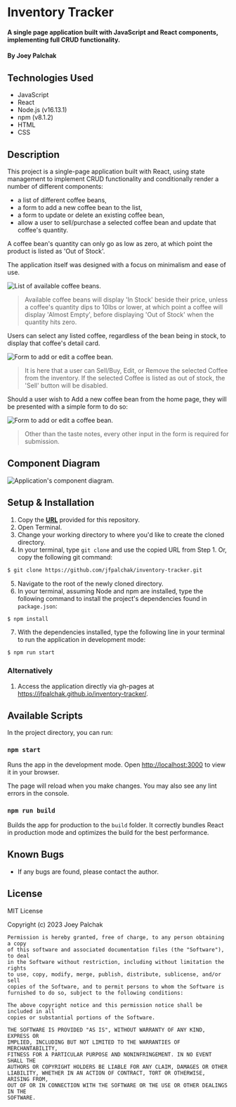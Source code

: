 # <coffee /> Inventory Tracker

#### A single page application built with JavaScript and React components, implementing full CRUD functionality.

#### By Joey Palchak

## Technologies Used

- JavaScript
- React
- Node.js (v16.13.1)
- npm (v8.1.2)
- HTML
- CSS

## Description

This project is a single-page application built with React, using state management to implement CRUD functionality and conditionally render a number of different components: 
* a list of different coffee beans, 
* a form to add a new coffee bean to the list, 
* a form to update or delete an existing coffee bean, 
* allow a user to sell/purchase a selected coffee bean and update that coffee's quantity.

A coffee bean's quantity can only go as low as zero, at which point the product is listed as 'Out of Stock'.

The application itself was designed with a focus on minimalism and ease of use.

<img src="https://github.com/jfpalchak/inventory-tracker/blob/main/src/img/bean-list.png" alt="List of available coffee beans." />

> Available coffee beans will display 'In Stock' beside their price, unless a coffee's quantity dips to 10lbs or lower, at which point a coffee will display 'Almost Empty', before displaying 'Out of Stock' when the quantity hits zero.

Users can select any listed coffee, regardless of the bean being in stock, to display that coffee's detail card. 

<img src="https://github.com/jfpalchak/inventory-tracker/blob/main/src/img/bean-detail-v2.png" alt="Form to add or edit a coffee bean." />

> It is here that a user can Sell/Buy, Edit, or Remove the selected Coffee from the inventory. If the selected Coffee is listed as out of stock, the 'Sell' button will be disabled.

Should a user wish to Add a new coffee bean from the home page, they will be presented with a simple form to do so:

<img src="https://github.com/jfpalchak/inventory-tracker/blob/main/src/img/bean-form-v2.png" alt="Form to add or edit a coffee bean." />

> Other than the taste notes, every other input in the form is required for submission. 


## Component Diagram

<img src="https://github.com/jfpalchak/inventory-tracker/blob/main/src/img/inventory-diagram.drawio.png" alt="Application's component diagram." />


## Setup & Installation

1. Copy the **[URL](https://github.com/jfpalchak/inventory-tracker.git)** provided for this repository.
2. Open Terminal.
3. Change your working directory to where you'd like to create the cloned directory.
4. In your terminal, type `git clone` and use the copied URL from Step 1. Or, copy the following git command:
   
```bash
$ git clone https://github.com/jfpalchak/inventory-tracker.git
```

5. Navigate to the root of the newly cloned directory.
6. In your terminal, assuming Node and npm are installed, type the following command to install the project's dependencies found in `package.json`:
   
```bash
$ npm install
```

7. With the dependencies installed, type the following line in your terminal to run the application in development mode:
   
```bash
$ npm run start
```
### Alternatively

1. Access the application directly via gh-pages at https://jfpalchak.github.io/inventory-tracker/.


## Available Scripts

In the project directory, you can run:

### `npm start`

Runs the app in the development mode.
Open [http://localhost:3000](http://localhost:3000) to view it in your browser.

The page will reload when you make changes.
You may also see any lint errors in the console.

### `npm run build`

Builds the app for production to the `build` folder.
It correctly bundles React in production mode and optimizes the build for the best performance.

## Known Bugs

* If any bugs are found, please contact the author.

## License

MIT License

Copyright (c) 2023 Joey Palchak

```
Permission is hereby granted, free of charge, to any person obtaining a copy
of this software and associated documentation files (the "Software"), to deal
in the Software without restriction, including without limitation the rights
to use, copy, modify, merge, publish, distribute, sublicense, and/or sell
copies of the Software, and to permit persons to whom the Software is
furnished to do so, subject to the following conditions:

The above copyright notice and this permission notice shall be included in all
copies or substantial portions of the Software.

THE SOFTWARE IS PROVIDED "AS IS", WITHOUT WARRANTY OF ANY KIND, EXPRESS OR
IMPLIED, INCLUDING BUT NOT LIMITED TO THE WARRANTIES OF MERCHANTABILITY,
FITNESS FOR A PARTICULAR PURPOSE AND NONINFRINGEMENT. IN NO EVENT SHALL THE
AUTHORS OR COPYRIGHT HOLDERS BE LIABLE FOR ANY CLAIM, DAMAGES OR OTHER
LIABILITY, WHETHER IN AN ACTION OF CONTRACT, TORT OR OTHERWISE, ARISING FROM,
OUT OF OR IN CONNECTION WITH THE SOFTWARE OR THE USE OR OTHER DEALINGS IN THE
SOFTWARE.
```
